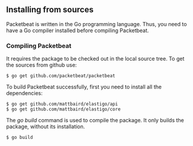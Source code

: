 ## Installing from sources

Packetbeat is written in the Go programming language. Thus, you need to have a Go compiler
installed before compiling Packetbeat.

### Compiling Packetbeat

It requires the package to be checked out in the local source tree. To get the sources from github use:

    $ go get github.com/packetbeat/packetbeat

To build Packetbeat successfully, first you need to install all the dependencies:

    $ go get github.com/mattbaird/elastigo/api
    $ go get github.com/mattbaird/elastigo/core

The *go build* command is used to compile the package. It only builds the package, without its installation.

    $ go build

